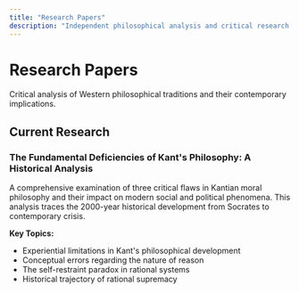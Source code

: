 ```yaml
---
title: "Research Papers"
description: "Independent philosophical analysis and critical research."
---
```


# Research Papers

Critical analysis of Western philosophical traditions and their contemporary implications.

## Current Research

### The Fundamental Deficiencies of Kant's Philosophy: A Historical Analysis

A comprehensive examination of three critical flaws in Kantian moral philosophy and their impact on modern social and political phenomena. This analysis traces the 2000-year historical development from Socrates to contemporary crisis.

**Key Topics:**
- Experiential limitations in Kant's philosophical development
- Conceptual errors regarding the nature of reason
- The self-restraint paradox in rational systems
- Historical trajectory of rational supremacy
